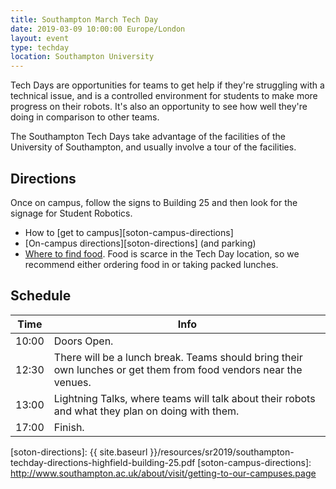 ```yaml
---
title: Southampton March Tech Day
date: 2019-03-09 10:00:00 Europe/London
layout: event
type: techday
location: Southampton University
---
```


Tech Days are opportunities for teams to get help if they're struggling with a
technical issue, and is a controlled environment for students to make more
progress on their robots. It's also an opportunity to see how well they're doing
in comparison to other teams.

The Southampton Tech Days take advantage of the facilities of the University of
Southampton, and usually involve a tour of the facilities.

## Directions

Once on campus, follow the signs to Building 25 and then look for the signage
for Student Robotics.

* How to [get to campus][soton-campus-directions]
* [On-campus directions][soton-directions] (and parking)
* [Where to find food][soton-food-map]. Food is scarce in the Tech Day location,
  so we recommend either ordering food in or taking packed lunches.

## Schedule

| Time  | Info |
|-------|------|
| 10:00 | Doors Open. |
| 12:30 | There will be a lunch break. Teams should bring their own lunches or get them from food vendors near the venues. |
| 13:00 | Lightning Talks, where teams will talk about their robots and what they plan on doing with them. |
| 17:00 | Finish. |

[teams-contact]: mailto:teams@studentrobotics.org
[soton-food-map]: https://goo.gl/yYlfs5
[soton-directions]: {{ site.baseurl }}/resources/sr2019/southampton-techday-directions-highfield-building-25.pdf
[soton-campus-directions]: http://www.southampton.ac.uk/about/visit/getting-to-our-campuses.page
